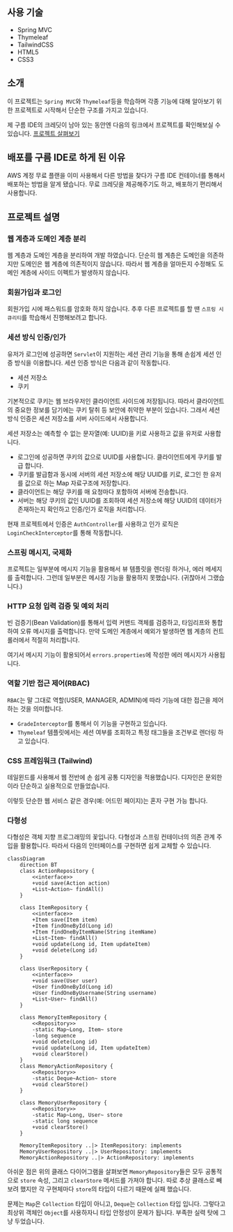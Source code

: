 ## 사용 기술

- Spring MVC
- Thymeleaf
- TailwindCSS
- HTML5
- CSS3

## 소개

이 프로젝트는 `Spring MVC`와 `Thymeleaf`등을 학습하며 각종 기능에 대해 알아보기 위한 프로젝트로 시작해서 단순한 구조를 가지고 있습니다.

제 구름 IDE의 크레딧이 남아 있는 동안엔 다음의 링크에서 프로젝트를 확인해보실 수 있습니다. [프로젝트 살펴보기](https://spring-lab.run.goorm.io) 

## 배포를 구름 IDE로 하게 된 이유
AWS 계정 무료 플랜을 이미 사용해서 다른 방법을 찾다가 구름 IDE 컨테이너를 통해서 배포하는 방법을 알게 됐습니다. 무료 크레딧을 제공해주기도 하고, 배포하기 편리해서 사용합니다.

## 프로젝트 설명

### 웹 계층과 도메인 계층 분리

웹 계층과 도메인 계층을 분리하여 개발 하였습니다. 단순히 웹 계층은 도메인을 의존하지만 도메인은 웹 계층에 의존적이지 않습니다.
따라서 웹 계층을 얼마든지 수정해도 도메인 계층에 사이드 이펙트가 발생하지 않습니다.

### 회원가입과 로그인

회원가입 시에 패스워드를 암호화 하지 않습니다. 추후 다른 프로젝트를 할 땐 `스프링 시큐리티`를 학습해서 진행해보려고 합니다.

### 세션 방식 인증/인가

유저가 로그인에 성공하면 `Servlet`이 지원하는 세션 관리 기능을 통해 손쉽게 세션 인증 방식을 이용합니다. 세션 인증 방식은 다음과 같이 작동합니다.

- 세션 저장소
- 쿠키

기본적으로 쿠키는 웹 브라우저인 클라이언트 사이드에 저장됩니다. 따라서 클라이언트의 중요한 정보를 담기에는 쿠키 탈취 등 보안에 취약한 부분이 있습니다.
그래서 세션 방식 인증은 세션 저장소를 서버 사이드에서 사용합니다.

세션 저장소는 예측할 수 없는 문자열(예: UUID)을 키로 사용하고 값을 유저로 사용합니다.

- 로그인에 성공하면 쿠키의 값으로 UUID를 사용합니다. 클라이언트에게 쿠키를 발급 합니다.
- 쿠키를 발급함과 동시에 서버의 세션 저장소에 해당 UUID를 키로, 로그인 한 유저를 값으로 하는 Map 자료구조에 저장합니다.
- 클라이언트는 해당 쿠키를 매 요청마다 포함하여 서버에 전송합니다.
- 서버는 해당 쿠키의 값인 UUID를 조회하여 세션 저장소에 해당 UUID의 데이터가 존재하는지 확인하고 인증/인가 로직을 처리합니다.

현재 프로젝트에서 인증은 `AuthController`를 사용하고 인가 로직은 `LoginCheckInterceptor`를 통해 작동합니다.

### 스프링 메시지, 국제화

프로젝트는 일부분에 메시지 기능을 활용해서 뷰 템플릿을 렌더링 하거나, 에러 메세지를 출력합니다.
그런데 일부분은 메시징 기능을 활용하지 못했습니다. (귀찮아서 그랬습니다.)

### HTTP 요청 입력 검증 및 예외 처리

빈 검증기(Bean Validation)를 통해서 입력 커맨드 객체를 검증하고, 타임리프와 통합하여 오류 메시지를 출력합니다.
만약 도메인 계층에서 예외가 발생하면 웹 계층의 컨트롤러에서 적절히 처리합니다.

여기서 메시지 기능이 활용되어서 `errors.properties`에 작성한 에러 메시지가 사용됩니다.

### 역할 기반 접근 제어(RBAC)

`RBAC`는 말 그대로 역할(USER, MANAGER, ADMIN)에 따라 기능에 대한 접근을 제어하는 것을 의미합니다.

- `GradeInterceptor`를 통해서 이 기능을 구현하고 있습니다.
- `Thymeleaf` 템플릿에서는 세션 여부를 조회하고 특정 태그들을 조건부로 렌더링 하고 있습니다.

### CSS 프레임워크 (Tailwind)

테일윈드를 사용해서 웹 전반에 손 쉽게 공통 디자인을 적용했습니다. 디자인은 문외한이라 단순하고 실용적으로 만들었습니다.

이렇듯 단순한 웹 서비스 같은 경우(예: 어드민 페이지)는 혼자 구현 가능 합니다.

### 다형성

다형성은 객체 지향 프로그래밍의 꽃입니다. 다형성과 스프링 컨테이너의 의존 관계 주입을 활용합니다.
따라서 다음의 인터페이스를 구현하면 쉽게 교체할 수 있습니다.

```mermaid
classDiagram
    direction BT
    class ActionRepository {
        <<interface>>
        +void save(Action action)
        +List~Action~ findAll()
    }

    class ItemRepository {
        <<interface>>
        +Item save(Item item)
        +Item findOneById(Long id)
        +Item findOneByItemName(String itemName)
        +List~Item~ findAll()
        +void update(Long id, Item updateItem)
        +void delete(Long id)
    }

    class UserRepository {
        <<interface>>
        +void save(User user)
        +User findOneById(Long id)
        +User findOneByUsername(String username)
        +List~User~ findAll()
    }

    class MemoryItemRepository {
        <<Repository>>
        -static Map~Long, Item~ store
        -long sequence
        +void delete(Long id)
        +void update(Long id, Item updateItem)
        +void clearStore()
    }
    class MemoryActionRepository {
        <<Repository>>
        -static Deque~Action~ store
        +void clearStore()
    }

    class MemoryUserRepository {
        <<Repository>>
        -static Map~Long, User~ store
        -static long sequence
        +void clearStore()
    }

    MemoryItemRepository ..|> ItemRepository: implements
    MemoryUserRepository ..|> UserRepository: implements
    MemoryActionRepository ..|> ActionRepository: implements
```

아쉬운 점은 위의 클래스 다이어그램을 살펴보면 `MemoryRepository`들은 모두 공통적으로 `store` 속성, 그리고 `clearStore` 메서드를 가져야 합니다.
따로 추상 클래스로 빼보려 했지만 각 구현체마다 `store`의 타입이 다르기 때문에 실패 했습니다.

문제는 `Map`은 `Collection` 타입이 아니고, `Deque`는 `Collection` 타입 입니다. 그렇다고 최상위 객체인 `Object`를 사용하자니 타입 안정성이 문제가 됩니다. 부족한 실력 탓에
그냥 두었습니다.
